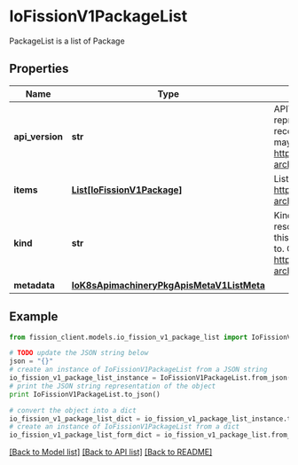 # IoFissionV1PackageList

PackageList is a list of Package

## Properties

Name | Type | Description | Notes
------------ | ------------- | ------------- | -------------
**api_version** | **str** | APIVersion defines the versioned schema of this representation of an object. Servers should convert recognized schemas to the latest internal value, and may reject unrecognized values. More info: https://git.k8s.io/community/contributors/devel/sig-architecture/api-conventions.md#resources | [optional] 
**items** | [**List[IoFissionV1Package]**](IoFissionV1Package.md) | List of packages. More info: https://git.k8s.io/community/contributors/devel/sig-architecture/api-conventions.md | 
**kind** | **str** | Kind is a string value representing the REST resource this object represents. Servers may infer this from the endpoint the client submits requests to. Cannot be updated. In CamelCase. More info: https://git.k8s.io/community/contributors/devel/sig-architecture/api-conventions.md#types-kinds | [optional] 
**metadata** | [**IoK8sApimachineryPkgApisMetaV1ListMeta**](IoK8sApimachineryPkgApisMetaV1ListMeta.md) |  | [optional] 

## Example

```python
from fission_client.models.io_fission_v1_package_list import IoFissionV1PackageList

# TODO update the JSON string below
json = "{}"
# create an instance of IoFissionV1PackageList from a JSON string
io_fission_v1_package_list_instance = IoFissionV1PackageList.from_json(json)
# print the JSON string representation of the object
print IoFissionV1PackageList.to_json()

# convert the object into a dict
io_fission_v1_package_list_dict = io_fission_v1_package_list_instance.to_dict()
# create an instance of IoFissionV1PackageList from a dict
io_fission_v1_package_list_form_dict = io_fission_v1_package_list.from_dict(io_fission_v1_package_list_dict)
```
[[Back to Model list]](../README.md#documentation-for-models) [[Back to API list]](../README.md#documentation-for-api-endpoints) [[Back to README]](../README.md)


